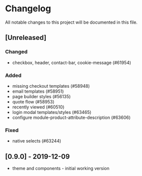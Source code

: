 # Changelog
All notable changes to this project will be documented in this file.

## [Unreleased]
### Changed
- checkbox, header, contact-bar, cookie-message (#61954)

### Added
- missing checkout templates (#58948)
- email templates (#58951)
- page builder styles (#56135)
- quote flow (#58953)
- recently viewed (#60510)
- login modal templates/styles (#63465)
- configure module-product-attribute-description (#63606)

### Fixed
- native selects (#63244)

## [0.9.0] - 2019-12-09
- theme and components - initial working version
